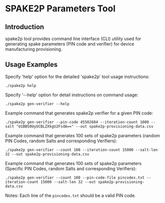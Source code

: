 # SPAKE2P Parameters Tool

## Introduction

spake2p tool provides command line interface (CLI) utility used for generating
spake parameters (PIN code and verifier) for device manufacturing provisioning.

## Usage Examples

Specify 'help' option for the detailed 'spake2p' tool usage instructions:

```
./spake2p help
```

Specify '--help' option for detail instructions on command usage:

```
./spake2p gen-verifier --help
```

Example command that generates spake2p verifier for a given PIN code:

```
./spake2p gen-verifier --pin-code 45502684 --iteration-count 1000 --salt "U1BBS0UyUCBLZXkgU2FsdA==" --out spake2p-provisioning-data.csv
```

Example command that generates 100 sets of spake2p parameters (random PIN Codes,
random Salts and corresponding Verifiers):

```
./spake2p gen-verifier --count 100 --iteration-count 15000 --salt-len 32 --out spake2p-provisioning-data.csv
```

Example command that generates 100 sets of spake2p parameters (Specific PIN
Codes, random Salts and corresponding Verifiers):

```
./spake2p gen-verifier --count 100 --pin-code-file pincodes.txt --iteration-count 15000 --salt-len 32 --out spake2p-provisioning-data.csv
```

Notes: Each line of the `pincodes.txt` should be a valid PIN code.
